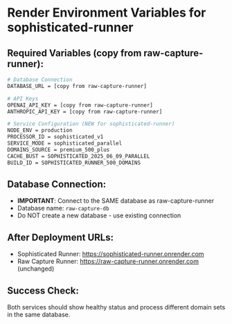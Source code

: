 # Render Environment Variables for sophisticated-runner

## Required Variables (copy from raw-capture-runner):

```bash
# Database Connection
DATABASE_URL = [copy from raw-capture-runner]

# API Keys  
OPENAI_API_KEY = [copy from raw-capture-runner]
ANTHROPIC_API_KEY = [copy from raw-capture-runner]

# Service Configuration (NEW for sophisticated-runner)
NODE_ENV = production
PROCESSOR_ID = sophisticated_v1
SERVICE_MODE = sophisticated_parallel
DOMAINS_SOURCE = premium_500_plus
CACHE_BUST = SOPHISTICATED_2025_06_09_PARALLEL
BUILD_ID = SOPHISTICATED_RUNNER_500_DOMAINS
```

## Database Connection:
- **IMPORTANT**: Connect to the SAME database as raw-capture-runner
- Database name: `raw-capture-db` 
- Do NOT create a new database - use existing connection

## After Deployment URLs:
- Sophisticated Runner: https://sophisticated-runner.onrender.com
- Raw Capture Runner: https://raw-capture-runner.onrender.com (unchanged)

## Success Check:
Both services should show healthy status and process different domain sets in the same database. 
